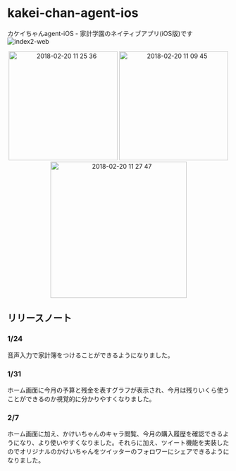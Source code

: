 # kakei-chan-agent-ios
カケイちゃんagent-iOS - 家計学園のネイティブアプリ(iOS版)です
![index2-web](https://user-images.githubusercontent.com/25478176/35639883-f477ec6c-06fe-11e8-8f61-a438a4525bd1.png)
<div align = "center"> 
<img width="247" alt="2018-02-20 11 25 36" src="https://user-images.githubusercontent.com/25478176/36404950-24e07b08-1631-11e8-890b-5105b617eae5.png">
<img width="247" alt="2018-02-20 11 09 45" src="https://user-images.githubusercontent.com/25478176/36404952-260b39fa-1631-11e8-9e0b-43bac40362fb.png">
<img width="309" alt="2018-02-20 11 27 47" src="https://user-images.githubusercontent.com/25478176/36404955-274fc902-1631-11e8-8512-b13f0054b841.png">

</div>

## リリースノート

### 1/24
音声入力で家計簿をつけることができるようになりました。

### 1/31
ホーム画面に今月の予算と残金を表すグラフが表示され、今月は残りいくら使うことができるのか視覚的に分かりやすくなりました。

### 2/7
ホーム画面に加え、かけいちゃんのキャラ閲覧、今月の購入履歴を確認できるようになり、より使いやすくなりました。それらに加え、ツイート機能を実装したのでオリジナルのかけいちゃんをツイッターのフォロワーにシェアできるようになりました。
